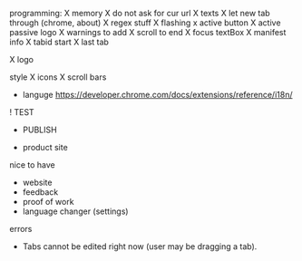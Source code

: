 programming:
X memory
X do not ask for cur url
X texts
X let new tab through (chrome, about)
X regex stuff
X flashing
x active button
X active passive logo
X warnings to add
X scroll to end
X focus textBox
X manifest info
X tabid start
X last tab

X logo

style
X icons
X scroll bars

- languge https://developer.chrome.com/docs/extensions/reference/i18n/

! TEST

- PUBLISH



- product site


nice to have
- website
- feedback
- proof of work
- language changer (settings)

errors
- Tabs cannot be edited right now (user may be dragging a tab).